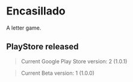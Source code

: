# Encasillado

A letter game.

## PlayStore released

 > Current Google Play Store version: 2 (1.0.1)
 
 > Current Beta version: 1 (1.0.0)
